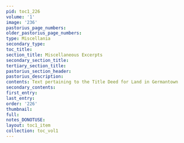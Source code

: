 ```yaml
---
pid: toc1_226
volume: '1'
image: '236'
pastorius_page_numbers: 
older_pastorius_page_numbers: 
type: Miscellania
secondary_type: 
toc_title: 
section_title: Miscellaneous Excerpts
secondary_section_title: 
tertiary_section_title: 
pastorius_section_header: 
pastorius_description: 
contents: Text pertaining to the Title Deed for Land in Germantown
secondary_contents: 
first_entry: 
last_entry: 
order: '226'
thumbnail: 
full: 
notes_DONOTUSE: 
layout: toc1_item
collection: toc_vol1
---
```


